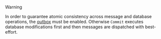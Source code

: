 > [!WARNING]
> In order to guarantee atomic consistency across message and database operations, the [outbox](/nservicebus/outbox) must be enabled. Otherwise `Commit` executes database modifications first and then messages are dispatched with best-effort.